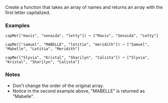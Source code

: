 Create a function that takes an array of names and returns an array with the first letter capitalized.


### Examples ###
    capMe(["mavis", "senaida", "letty"]) ➞ ["Mavis", "Senaida", "Letty"]

    capMe(["samuel", "MABELLE", "letitia", "meridith"]) ➞ ["Samuel", "Mabelle", "Letitia", "Meridith"]

    capMe(["Slyvia", "Kristal", "Sharilyn", "Calista"]) ➞ ["Slyvia", "Kristal", "Sharilyn", "Calista"]


### Notes ###
*   Don't change the order of the original array.
*   Notice in the second example above, "MABELLE" is returned as "Mabelle".